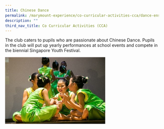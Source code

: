 ```yaml
---
title: Chinese Dance
permalink: /marymount-experience/co-curricular-activities-cca/dance-ensemble/chinese-dance/
description: ""
third_nav_title: Co Curricular Activities (CCA)
---
```


<p>The club caters to pupils who are passionate about Chinese Dance. Pupils in the club will put up yearly performances at school events and compete in the biennial Singapore Youth Festival.</p>
<img style="width: 65%;" src="/images/cd1.jpg" />